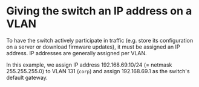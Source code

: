 # Giving the switch an IP address on a VLAN

To have the switch actively participate in traffic (e.g. store its configuration
on a server or download firmware updates), it must be assigned an IP address.
IP addresses are generally assigned per VLAN.

In this example, we assign IP address 192.168.69.10/24 (= netmask 255.255.255.0)
to VLAN 131 (`corp`) and assign 192.168.69.1 as the switch's default gateway.
